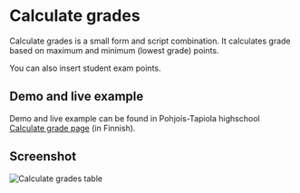 # Calculate grades

Calculate grades is a small form and script combination. It calculates grade based on maximum and minimum (lowest grade) points.

You can also insert student exam points.

## Demo and live example

Demo and live example can be found in Pohjois-Tapiola highschool [Calculate grade page](https://pohjois-tapiola.com/lukio/arvosanalaskuri/) (in Finnish).

## Screenshot

![Calculate grades table](https://pohjois-tapiola.com/lukio/wp-content/uploads/2017/09/arvosanalaskuri-screenshot.jpg)
